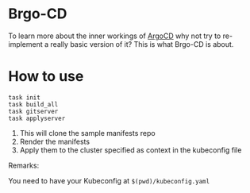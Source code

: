 # Brgo-CD
To learn more about the inner workings of [ArgoCD](https://argoproj.github.io/cd) why not try to re-implement a really basic version of it?
This is what Brgo-CD is about.


# How to use

```
task init
task build_all
task gitserver
task applyserver
```

1. This will clone the sample manifests repo
1. Render the manifests
1. Apply them to the cluster specified as context in the kubeconfig file

Remarks:

You need to have your Kubeconfig at `$(pwd)/kubeconfig.yaml`
 
